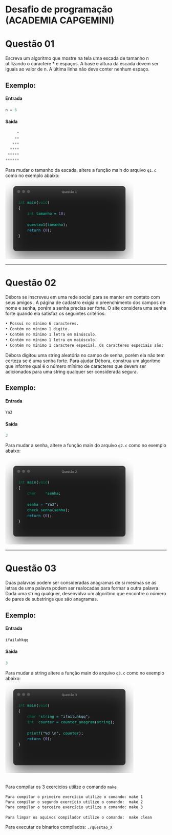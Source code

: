 # Desafio de programação (ACADEMIA CAPGEMINI)

# Questão 01

Escreva um algoritmo que mostre na tela uma escada de tamanho n utilizando
 o caractere * e espaços. A base e altura da escada devem ser iguais ao
  valor de n.
A última linha não deve conter nenhum espaço.

## Exemplo:

#### Entrada
```C
n = 6
```

#### Saída
```C
     *
    **
   ***
  ****
 *****
******
```

Para mudar o tamanho da escada, altere a função main do arquivo `q1.c` como
 no exemplo abaixo:
<img src="https://github.com/andersonhsporto/Cap-Desafio-de-programacao/blob/main/images/main1.png" width="400" height=auto/>


<hr>

# Questão 02

Débora se inscreveu em uma rede social para se manter em contato com seus amigos
. A página de cadastro exigia o preenchimento dos campos de nome e senha, porém
 a senha precisa ser forte. O site considera uma senha forte quando ela satisfaz
  os seguintes critérios:
```bash
• Possui no mínimo 6 caracteres.
• Contém no mínimo 1 digito.
• Contém no mínimo 1 letra em minúsculo.
• Contém no mínimo 1 letra em maiúsculo.
• Contém no mínimo 1 caractere especial. Os caracteres especiais são: !@#$%^&*()-+
```
Débora digitou uma string aleatória no campo de senha, porém ela não tem certeza
 se é uma senha forte. Para ajudar Débora, construa um algoritmo que informe qual
  é o número mínimo de caracteres que devem ser adicionados para uma string
   qualquer ser considerada segura.

## Exemplo:

#### Entrada
```C
Ya3
```

#### Saída
```C
3
```

Para mudar a senha, altere a função main do arquivo `q2.c` como
 no exemplo abaixo:
<br>

<img src="https://github.com/andersonhsporto/Cap-Desafio-de-programacao/blob/main/images/main2.png" width="400" height=auto/>

<br>
<hr>

# Questão 03

Duas palavras podem ser consideradas anagramas de si mesmas se as
 letras de uma palavra podem ser realocadas para formar a outra palavra.
  Dada uma string qualquer, desenvolva um algoritmo que encontre o número
   de pares de substrings que são anagramas.



## Exemplo:

#### Entrada
```C
ifailuhkqq
```

#### Saída
```C
3
```

Para mudar a string altere a função main do arquivo `q3.c` como no exemplo abaixo:
<br>
<img src="https://github.com/andersonhsporto/Cap-Desafio-de-programacao/blob/main/images/main3.png" width="400" height=auto align="auto"/>
<br>
<br>

Para compilar os 3 exercicios utilize o comando `make`
```
Para compilar o primeiro exercício utilize o comando: make 1
Para compilar o segundo exercício utilize o comando:  make 2
Para compilar o terceiro exercício utilize o comando: make 3

Para limpar os aquivos compilador utilize o comando:  make clean
```

Para executar os binarios compilados: `./questao_X`



